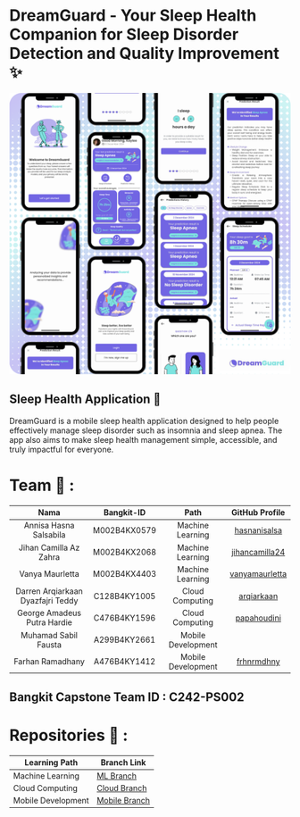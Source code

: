 # DreamGuard - Your Sleep Health Companion for Sleep Disorder Detection and Quality Improvement ✨
![Desktop - 1](https://github.com/jihancamilla24/CapstoneStuff/blob/main/cover.png?raw=true)

## Sleep Health Application 📱 <br>
DreamGuard is a mobile sleep health application designed to help people effectively manage sleep disorder such as insomnia and sleep apnea. The app also aims to make sleep health management simple, accessible, and truly impactful for everyone.

# Team 🤝 :
|          Nama         | Bangkit-ID |       Path       |       GitHub Profile       |
|:---------------------:|:----------:|:----------------:|:--------------------------:|
|  Annisa Hasna Salsabila  |  M002B4KX0579  | Machine Learning | [hasnanisalsa](https://github.com/hasnanisalsa) |
|  Jihan Camilla Az Zahra  |  M002B4KX2068  | Machine Learning | [jihancamilla24](https://github.com/jihancamilla24) |
|  Vanya Maurletta  |  M002B4KX4403  | Machine Learning | [vanyamaurletta](https://github.com/vanyamaurletta) |
|   Darren Arqiarkaan Dyazfajri Teddy    |  C128B4KY1005  |  Cloud Computing | [arqiarkaan](https://github.com/arqiarkaan) |
|  George Amadeus Putra Hardie  |  C476B4KY1596  |  Cloud Computing | [papahoudini](https://github.com/papahoudini) |
|    Muhamad Sabil Fausta      |  A299B4KY2661  |      Mobile Development     |
|    Farhan Ramadhany      |  A476B4KY1412  |      Mobile Development     | [frhnrmdhny](https://github.com/frhnrmdhny) |

## Bangkit Capstone Team ID : C242-PS002

# Repositories 📁 :
| Learning Path | Branch Link |
|--------------|-------------|
| Machine Learning | [ML Branch](https://github.com/vanyamaurletta/DreamGuard/tree/machine-learning) |
| Cloud Computing | [Cloud Branch](https://github.com/vanyamaurletta/DreamGuard/tree/cloud-computing) |
| Mobile Development | [Mobile Branch](https://github.com/vanyamaurletta/DreamGuard/tree/mobile-development) |
